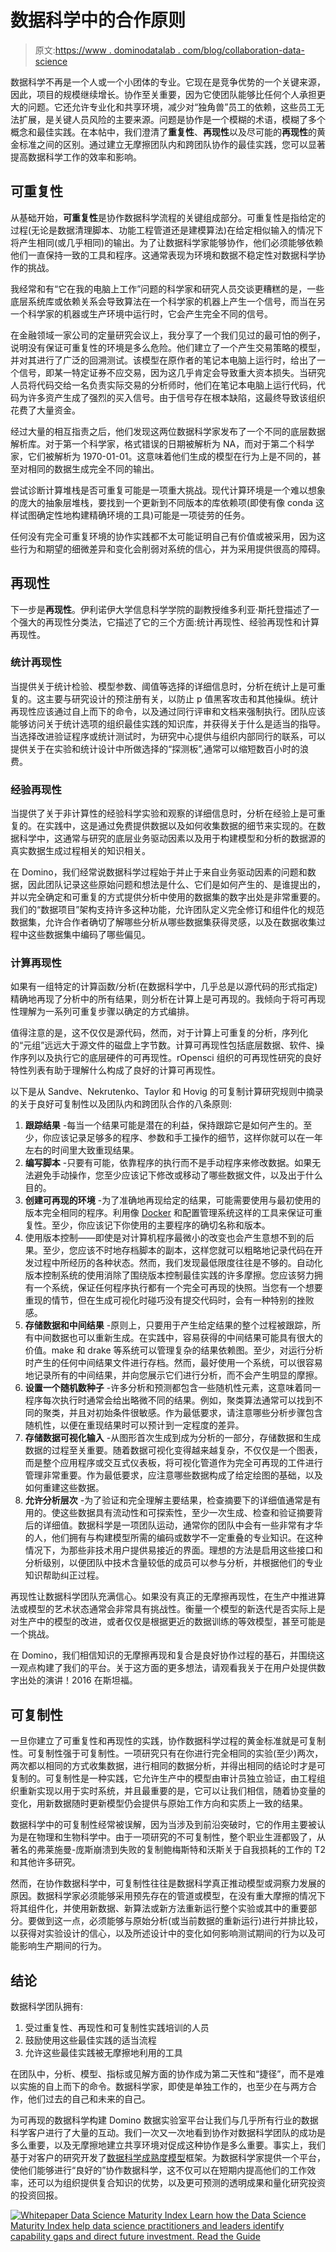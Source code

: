 # 数据科学中的合作原则

> 原文:[https://www . dominodatalab . com/blog/collaboration-data-science](https://www.dominodatalab.com/blog/collaboration-data-science)

数据科学不再是一个人或一个小团体的专业。它现在是竞争优势的一个关键来源，因此，项目的规模继续增长。协作至关重要，因为它使团队能够比任何个人承担更大的问题。它还允许专业化和共享环境，减少对“独角兽”员工的依赖，这些员工无法扩展，是关键人员风险的主要来源。问题是协作是一个模糊的术语，模糊了多个概念和最佳实践。在本帖中，我们澄清了**重复性**、**再现性**以及尽可能的**再现性**的黄金标准之间的区别。通过建立无摩擦团队内和跨团队协作的最佳实践，您可以显著提高数据科学工作的效率和影响。

## 可重复性

从基础开始，**可重复性**是协作数据科学流程的关键组成部分。可重复性是指给定的过程(无论是数据清理脚本、功能工程管道还是建模算法)在给定相似输入的情况下将产生相同(或几乎相同)的输出。为了让数据科学家能够协作，他们必须能够依赖他们一直保持一致的工具和程序。这通常表现为环境和数据不稳定性对数据科学协作的挑战。

我经常和有“它在我的电脑上工作”问题的科学家和研究人员交谈更糟糕的是，一些底层系统库或依赖关系会导致算法在一个科学家的机器上产生一个信号，而当在另一个科学家的机器或生产环境中运行时，它会产生完全不同的信号。

在金融领域一家公司的定量研究会议上，我分享了一个我们见过的最可怕的例子，说明没有保证可重复性的环境是多么危险。他们建立了一个产生交易策略的模型，并对其进行了广泛的回溯测试。该模型在原作者的笔记本电脑上运行时，给出了一个信号，即某一特定证券不应交易，因为这几乎肯定会导致重大资本损失。当研究人员将代码交给一名负责实际交易的分析师时，他们在笔记本电脑上运行代码，代码为许多资产生成了强烈的买入信号。由于信号存在根本缺陷，这最终导致该组织花费了大量资金。

经过大量的相互指责之后，他们发现这两位数据科学家发布了一个不同的底层数据解析库。对于第一个科学家，格式错误的日期被解析为 NA，而对于第二个科学家，它们被解析为 1970-01-01。这意味着他们生成的模型在行为上是不同的，甚至对相同的数据生成完全不同的输出。

尝试诊断计算堆栈是否可重复可能是一项重大挑战。现代计算环境是一个难以想象的庞大的抽象层堆栈，要找到一个更新到不同版本的库依赖项(即使有像 conda 这样试图确定性地构建精确环境的工具)可能是一项徒劳的任务。

任何没有完全可重复环境的协作实践都不太可能证明自己有价值或被采用，因为这些行为和期望的细微差异和变化会削弱对系统的信心，并为采用提供很高的障碍。

## 再现性

下一步是**再现性**。伊利诺伊大学信息科学学院的副教授维多利亚·斯托登描述了一个强大的再现性分类法，它描述了它的三个方面:统计再现性、经验再现性和计算再现性。

### 统计再现性

当提供关于统计检验、模型参数、阈值等选择的详细信息时，分析在统计上是可重复的。这主要与研究设计的预注册有关，以防止 p 值黑客攻击和其他操纵。统计再现性应该通过自上而下的命令，以及通过同行评审和文档来强制执行。团队应该能够访问关于统计选项的组织最佳实践的知识库，并获得关于什么是适当的指导。当选择改进验证程序或统计测试时，为研究中心提供与组织内部同行的联系，可以提供关于在实验和统计设计中所做选择的“探测板”,通常可以缩短数百小时的浪费。

### 经验再现性

当提供了关于非计算性的经验科学实验和观察的详细信息时，分析在经验上是可重复的。在实践中，这是通过免费提供数据以及如何收集数据的细节来实现的。在数据科学中，这通常与研究的底层业务驱动因素以及用于构建模型和分析的数据源的真实数据生成过程相关的知识相关。

在 Domino，我们经常说数据科学过程始于并止于来自业务驱动因素的问题和数据，因此团队记录这些原始问题和想法是什么、它们是如何产生的、是谁提出的，并以完全确定和可重复的方式提供分析中使用的数据集的数字出处是非常重要的。我们的“数据项目”架构支持许多这种功能，允许团队定义完全修订和组件化的规范数据集，允许合作者确切了解哪些分析从哪些数据集获得灵感，以及在数据收集过程中这些数据集中编码了哪些偏见。

### 计算再现性

如果有一组特定的计算函数/分析(在数据科学中，几乎总是以源代码的形式指定)精确地再现了分析中的所有结果，则分析在计算上是可再现的。我倾向于将可再现性理解为一系列可重复步骤以确定的方式编排。

值得注意的是，这不仅仅是源代码，然而，对于计算上可重复的分析，序列化的“元组”远远大于源文件的磁盘上字节数。计算可再现性包括底层数据、软件、操作序列以及执行它的底层硬件的可再现性。rOpensci 组织的可再现性研究的良好特性列表有助于理解什么构成了良好的计算可再现性。

以下是从 Sandve、Nekrutenko、Taylor 和 Hovig 的可复制计算研究规则中摘录的关于良好可复制性以及团队内和跨团队合作的八条原则:

1.  **跟踪结果** -每当一个结果可能是潜在的利益，保持跟踪它是如何产生的。至少，你应该记录足够多的程序、参数和手工操作的细节，这样你就可以在一年左右的时间里大致重现结果。
2.  **编写脚本** -只要有可能，依靠程序的执行而不是手动程序来修改数据。如果无法避免手动操作，您至少应该记下修改或移动了哪些数据文件，以及出于什么目的。
3.  **创建可再现的环境** -为了准确地再现给定的结果，可能需要使用与最初使用的版本完全相同的程序。利用像 [Docker](//blog.dominodatalab.com/data-science-docker/) 和配置管理系统这样的工具来保证可重复性。至少，你应该记下你使用的主要程序的确切名称和版本。
4.  使用版本控制——即使是对计算机程序最微小的改变也会产生意想不到的后果。至少，您应该不时地存档脚本的副本，这样您就可以粗略地记录代码在开发过程中所经历的各种状态。然而，我们发现最低限度往往是不够的。自动化版本控制系统的使用消除了围绕版本控制最佳实践的许多摩擦。您应该努力拥有一个系统，保证任何程序执行都有一个完全可再现的快照。当您有一个想要重现的情节，但在生成可视化时碰巧没有提交代码时，会有一种特别的挫败感。
5.  **存储数据和中间结果** -原则上，只要用于产生给定结果的整个过程被跟踪，所有中间数据也可以重新生成。在实践中，容易获得的中间结果可能具有很大的价值。make 和 drake 等系统可以管理复杂的结果依赖图。至少，对运行分析时产生的任何中间结果文件进行存档。然而，最好使用一个系统，可以很容易地记录所有的中间结果，并向您展示它们进行分析，而不会产生明显的摩擦。
6.  **设置一个随机数种子** -许多分析和预测都包含一些随机性元素，这意味着同一程序每次执行时通常会给出略微不同的结果。例如，聚类算法通常可以找到不同的聚类，并且对初始条件很敏感。作为最低要求，请注意哪些分析步骤包含随机性，以便在重现结果时可以预计到一定程度的差异。
7.  **存储数据可视化输入** -从图形首次生成到成为分析的一部分，存储数据和生成数据的过程至关重要。随着数据可视化变得越来越复杂，不仅仅是一个图表，而是整个应用程序或交互式仪表板，将可视化管道作为完全可再现的工件进行管理非常重要。作为最低要求，应注意哪些数据构成了给定绘图的基础，以及如何重建这些数据。
8.  **允许分析层次** -为了验证和完全理解主要结果，检查摘要下的详细值通常是有用的。使这些数据具有流动性和可探索性，至少一次生成、检查和验证摘要背后的详细值。数据科学是一项团队运动，通常你的团队中会有一些非常有才华的人，他们拥有与构建模型所需的编码或数学不一定重叠的专业知识。在这种情况下，为那些非技术用户提供易接近的界面。理想的方法是启用这些接口和分析级别，以便团队中技术含量较低的成员可以参与分析，并根据他们的专业知识帮助纠正过程。

再现性让数据科学团队充满信心。如果没有真正的无摩擦再现性，在生产中推进算法或模型的艺术状态通常会非常具有挑战性。衡量一个模型的新迭代是否实际上是对生产中的模型的改进，或者仅仅是根据更近的数据训练的等效模型，甚至可能是一个挑战。

在 Domino，我们相信知识的无摩擦再现和复合是良好协作过程的基石，并围绕这一观点构建了我们的平台。关于这方面的更多想法，请观看我关于在用户处提供数字出处的演讲！2016 在斯坦福。

## 可复制性

一旦你建立了可重复性和再现性的实践，协作数据科学过程的黄金标准就是可复制性。可复制性强于可复制性。一项研究只有在你进行完全相同的实验(至少)两次，两次都以相同的方式收集数据，进行相同的数据分析，并得出相同的结论时才是可复制的。可复制性是一种实践，它允许生产中的模型由审计员独立验证，由工程组织重新实现以用于实时系统，并且最重要的是，它可以让我们相信，随着协变量的变化，用新数据随时更新模型仍会提供与原始工作方向和实质上一致的结果。

数据科学中的可复制性经常被误解，因为当涉及到前沿突破时，它的作用主要被认为是在物理和生物科学中。由于一项研究的不可复制性，整个职业生涯都毁了，从著名的弗莱施曼-庞斯崩溃到失败的复制鲍梅斯特和沃斯关于自我损耗的工作的 T2 和其他许多研究。

然而，在协作数据科学中，可复制性往往是数据科学真正推动模型或洞察力发展的原因。数据科学家必须能够采用预先存在的管道或模型，在没有重大摩擦的情况下将其组件化，并使用新数据、新算法或新方法重新运行整个实验或其中的重要部分。要做到这一点，必须能够与原始分析(或当前数据的重新运行)进行并排比较，以获得对实验设计的信心，以及所述设计中的变化如何影响测试期间的行为以及可能影响生产期间的行为。

## 结论

数据科学团队拥有:

1.  受过重复性、再现性和可复制性实践培训的人员
2.  鼓励使用这些最佳实践的适当流程
3.  允许这些最佳实践被无摩擦地利用的工具

在团队中，分析、模型、指标或见解方面的协作成为第二天性和“捷径”，而不是难以实施的自上而下的命令。数据科学家，即使是单独工作的，也至少在与两方合作，他们过去的自己和未来的自己。

为可再现的数据科学构建 Domino 数据实验室平台让我们与几乎所有行业的数据科学客户进行了大量的互动。我们一次又一次地看到协作对数据科学团队的成功是多么重要，以及无摩擦地建立共享环境对促成这种协作是多么重要。事实上，我们基于对客户的研究开发了[数据科学成熟度模型](https://www.dominodatalab.com/resources/data-science-maturity-model/?utm_source=blog&utm_medium=post&utm_campaign=collaboration-data-science)框架。为数据科学家提供一个平台，使他们能够进行“良好的”协作数据科学，这不仅可以在短期内提高他们的工作效率，还可以为组织提供复合知识的优势，以及更可预测的透明成果和量化研究投资的投资回报。

[![Whitepaper  Data Science Maturity Index  Learn how the Data Science Maturity Index help data science practitioners and leaders identify capability gaps and direct future investment. Read the Guide](../Images/44591335b524b51cf655e28dc953710e.png)](https://cta-redirect.hubspot.com/cta/redirect/6816846/11f95373-5b56-4a93-9542-2bd99ee3aed4)